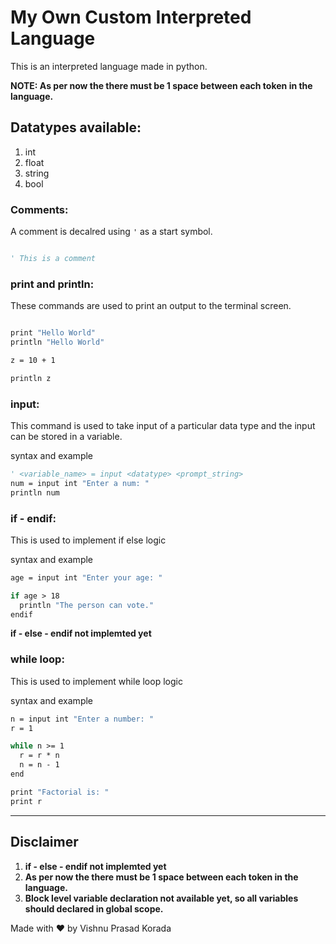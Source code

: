 # My Own Custom Interpreted Language

This is an interpreted language made in python.

**NOTE: As per now the there must be 1 space between each token in the language.**


## Datatypes available:
1. int
2. float
3. string
4. bool

### Comments:
A comment is decalred using ```'``` as a start symbol.
```vb

' This is a comment

```

### print and println:
These commands are used to print an output to the terminal screen.
```vb

print "Hello World"
println "Hello World"

z = 10 + 1

println z

```

### input:
This command is used to take input of a particular data type and the input can be stored in a variable.

syntax and example
```vb
' <variable_name> = input <datatype> <prompt_string> 
num = input int "Enter a num: "
println num
```

### if - endif:
This is used to implement if else logic

syntax and example
```vb
age = input int "Enter your age: "

if age > 18
  println "The person can vote."
endif
```
**if - else - endif not implemted yet**

### while loop:
This is used to implement while loop logic

syntax and example
```vb
n = input int "Enter a number: "
r = 1

while n >= 1
  r = r * n
  n = n - 1
end

print "Factorial is: "
print r

```


---

## Disclaimer

1. **if - else - endif not implemted yet**
2. **As per now the there must be 1 space between each token in the language.**
3. **Block level variable declaration not available yet, so all variables should declared in global scope.**


Made with ❤️ by Vishnu Prasad Korada